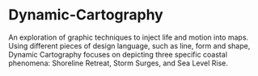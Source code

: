 # Dynamic-Cartography
An exploration of graphic techniques to inject life and motion into maps. Using different pieces of design language, such as line, form and shape, Dynamic Cartography focuses on depicting three specific coastal phenomena: Shoreline Retreat, Storm Surges, and Sea Level Rise.
